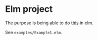 # Elm project

The purpose is being able to do [this](https://bl.ocks.org/mbostock/3680999)
in elm.

See `examples/Example1.elm`.
